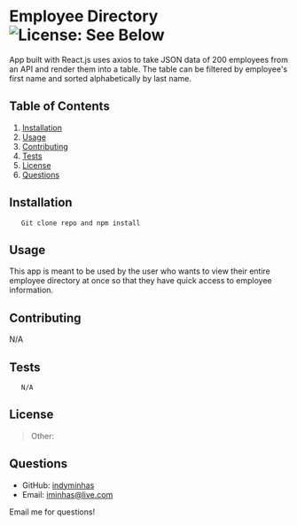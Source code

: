 # Employee Directory ![License: See Below](https://img.shields.io/badge/license-other-orange.svg)
  App built with React.js uses axios to take JSON data of 200 employees from an API and render them into a table. The table can be filtered by employee's first name and sorted alphabetically by last name.
  ## Table of Contents
  1. [Installation](#Installation)
  2. [Usage](#Usage)
  3. [Contributing](#Contributing)
  4. [Tests](#Tests)
  5. [License](#License)
  6. [Questions](#Questions)
  ## Installation
       Git clone repo and npm install
  ## Usage
  This app is meant to be used by the user who wants to view their entire employee directory at once so that they have quick access to employee information.
  ## Contributing
  N/A
  ## Tests
       N/A
  ## License
  >Other:  
  ## Questions
  * GitHub: [indyminhas](https://github.com/indyminhas)
  * Email: [iminhas@live.com](mailto:iminhas@live.com)
  
  Email me for questions!
